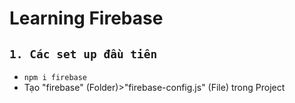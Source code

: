 # Learning Firebase

## `1. Các set up đầu tiên `

- `npm i firebase`
- Tạo "firebase" (Folder)>"firebase-config.js" (File) trong Project

<!-- ### `1. Run các Service`
+ BlogService (port: 9092)
+ UserService (port: 9091)
+ AuthenticationService
+ ApiGateway (port: 9090)
+ ![.](demo-images/ktpm.png) -->
